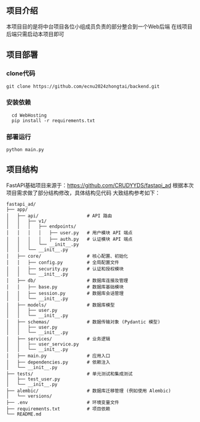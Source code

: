 
## 项目介绍
本项目目的是将中台项目各位小组成员负责的部分整合到一个Web后端
在线项目后端只需启动本项目即可

## 项目部署

### clone代码
```
git clone https://github.com/ecnu2024zhongtai/backend.git
```
### 安装依赖
```
  cd WebHosting
  pip install -r requirements.txt
```
### 部署运行
```
python main.py
```

## 项目结构
FastAPI基础项目来源于：https://github.com/CRUDYYDS/fastapi_ad
根据本次项目需求做了部分结构修改，具体结构见代码
大致结构参考如下：
```
fastapi_ad/
├── app/
│   ├── api/                  # API 路由
│   │   ├── v1/
│   │   │   ├── endpoints/
│   │   │   │   ├── user.py   # 用户模块 API 端点
│   │   │   │   ├── auth.py   # 认证模块 API 端点
│   │   │   └── __init__.py
│   │   └── __init__.py
│   ├── core/                 # 核心配置、初始化
│   │   ├── config.py         # 全局配置文件
│   │   ├── security.py       # 认证和授权模块
│   │   └── __init__.py
│   ├── db/                   # 数据库连接及管理
│   │   ├── base.py           # 数据库基础模块
│   │   ├── session.py        # 数据库会话管理
│   │   └── __init__.py
│   ├── models/               # 数据库模型
│   │   ├── user.py
│   │   └── __init__.py
│   ├── schemas/              # 数据传输对象 (Pydantic 模型)
│   │   ├── user.py
│   │   └── __init__.py
│   ├── services/             # 业务逻辑
│   │   ├── user_service.py
│   │   └── __init__.py
│   ├── main.py               # 应用入口
│   ├── dependencies.py       # 依赖注入
│   └── __init__.py
├── tests/                    # 单元测试和集成测试
│   ├── test_user.py
│   └── __init__.py
├── alembic/                  # 数据库迁移管理 (例如使用 Alembic)
│   └── versions/
├── .env                      # 环境变量文件
├── requirements.txt          # 项目依赖
└── README.md

```





